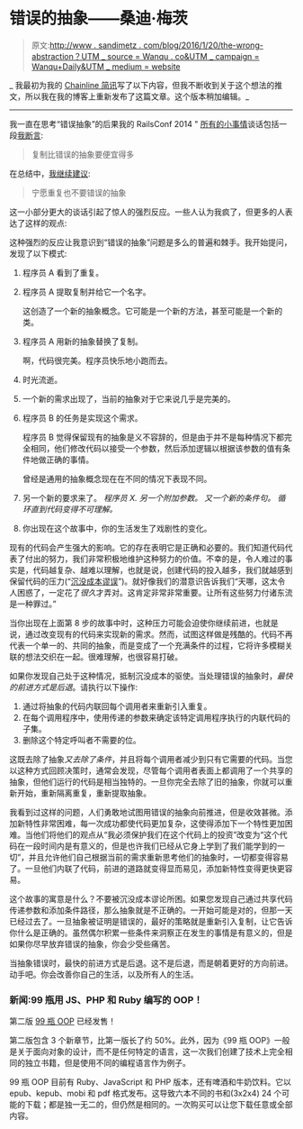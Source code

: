 # 错误的抽象——桑迪·梅茨

> 原文:[http://www . sandimetz . com/blog/2016/1/20/the-wrong-abstraction？UTM _ source = Wanqu . co&UTM _ campaign = Wanqu+Daily&UTM _ medium = website](http://www.sandimetz.com/blog/2016/1/20/the-wrong-abstraction?utm_source=wanqu.co&utm_campaign=Wanqu+Daily&utm_medium=website)

_ 我最初为我的 [Chainline 简讯](http://www.sandimetz.com/subscribe)写了以下内容，但我不断收到关于这个想法的推文，所以我在我的博客上重新发布了这篇文章。这个版本稍加编辑。_

* * *

我一直在思考“错误抽象”的后果我的 RailsConf 2014 " [所有的小事情](https://youtu.be/8bZh5LMaSmE)谈话包括一段[我断言](https://youtu.be/8bZh5LMaSmE?t=893):

> 复制比错误的抽象要便宜得多

在总结中，[我继续建议](https://youtu.be/8bZh5LMaSmE?t=2142):

> 宁愿重复也不要错误的抽象

这一小部分更大的谈话引起了惊人的强烈反应。一些人认为我疯了，但更多的人表达了这样的观点:

这种强烈的反应让我意识到“错误的抽象”问题是多么的普遍和棘手。我开始提问，发现了以下模式:

1.  程序员 A 看到了重复。

2.  程序员 A 提取复制并给它一个名字。

    这创造了一个新的抽象概念。它可能是一个新的方法，甚至可能是一个新的类。

3.  程序员 A 用新的抽象替换了复制。

    啊，代码很完美。程序员快乐地小跑而去。

4.  时光流逝。

5.  一个新的需求出现了，当前的抽象对于它来说几乎是完美的。

6.  程序员 B 的任务是实现这个需求。

    程序员 B 觉得保留现有的抽象是义不容辞的，但是由于并不是每种情况下都完全相同，他们修改代码以接受一个参数，然后添加逻辑以根据该参数的值有条件地做正确的事情。

    曾经是通用的抽象概念现在在不同的情况下表现不同。

7.  另一个新的要求来了。
    *程序员 X.
    另一个附加参数。
    又一个新的条件句。
    循环直到代码变得不可理解。*

8.  你出现在这个故事中，你的生活发生了戏剧性的变化。

现有的代码会产生强大的影响。它的存在表明它是正确和必要的。我们知道代码代表了付出的努力，我们非常积极地维护这种努力的价值。不幸的是，令人难过的事实是，代码越复杂、越难以理解，也就是说，创建代码的投入越多，我们就越感到保留代码的压力(“[沉没成本谬误](https://en.wikipedia.org/wiki/Sunk_costs#Loss_aversion_and_the_sunk_cost_fallacy)”)。就好像我们的潜意识告诉我们“天哪，这太令人困惑了，一定花了*很久*才弄对。这肯定非常非常重要。让所有这些努力付诸东流是一种罪过。”

当你出现在上面第 8 步的故事中时，这种压力可能会迫使你继续前进，也就是说，通过改变现有的代码来实现新的需求。然而，试图这样做是残酷的。代码不再代表一个单一的、共同的抽象，而是变成了一个充满条件的过程，它将许多模糊关联的想法交织在一起。很难理解，也很容易打破。

如果你发现自己处于这种情况，抵制沉没成本的驱使。当处理错误的抽象时，*最快的前进方式是后退*。请执行以下操作:

1.  通过将抽象的代码内联回每个调用者来重新引入重复。
2.  在每个调用程序中，使用传递的参数来确定该特定调用程序执行的内联代码的子集。
3.  删除这个特定呼叫者不需要的位。

这既去除了抽象*又去除了条件*，并且将每个调用者减少到只有它需要的代码。当您以这种方式回顾决策时，通常会发现，尽管每个调用者表面上都调用了一个共享的抽象，但他们运行的代码是相当独特的。一旦你完全去除了旧的抽象，你就可以重新开始，重新隔离重复，重新提取抽象。

我看到过这样的问题，人们勇敢地试图用错误的抽象向前推进，但是收效甚微。添加新特性非常困难，每一次成功都使代码更加复杂，这使得添加下一个特性更加困难。当他们将他们的观点从“我必须保护我们在这个代码上的投资”改变为“这个代码在一段时间内是有意义的，但是也许我们已经从它身上学到了我们能学到的一切”，并且允许他们自己根据当前的需求重新思考他们的抽象时，一切都变得容易了。一旦他们内联了代码，前进的道路就变得显而易见，添加新特性变得更快更容易。

这个故事的寓意是什么？不要被沉没成本谬论所困。如果您发现自己通过共享代码传递参数和添加条件路径，那么抽象就是不正确的。一开始可能是对的，但那一天已经过去了。一旦抽象被证明是错误的，最好的策略就是重新引入复制，让它告诉你什么是正确的。虽然偶尔积累一些条件来洞察正在发生的事情是有意义的，但是如果你尽早放弃错误的抽象，你会少受些痛苦。

当抽象错误时，最快的前进方式是后退。这不是后退，而是朝着更好的方向前进。动手吧。你会改善你自己的生活，以及所有人的生活。

### 新闻:99 瓶用 JS、PHP 和 Ruby 编写的 OOP！

第二版 [99 瓶 OOP](https://sandimetz.com/99bottles) 已经发售！

第二版包含 3 个新章节，比第一版长了约 50%。此外，因为《99 瓶 OOP》一般是关于面向对象的设计，而不是任何特定的语言，这一次我们创建了技术上完全相同的独立书籍，但是使用不同的编程语言作为例子。

99 瓶 OOP 目前有 Ruby、JavaScript 和 PHP 版本，还有啤酒和牛奶饮料。它以 epub、kepub、mobi 和 pdf 格式发布。这导致六本不同的书和(3x2x4) 24 个可能的下载；都是独一无二的，但仍然是相同的。一次购买可以让您下载任意或全部内容。